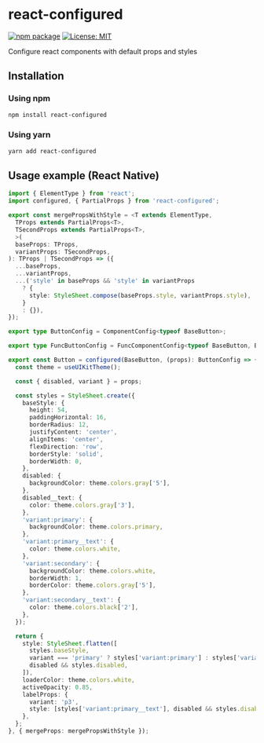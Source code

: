 # react-configured

[![npm package](https://badgen.net/npm/v/react-configured)](https://www.npmjs.com/package/react-configured)
[![License: MIT](https://badgen.net/npm/license/react-configured)](https://opensource.org/licenses/MIT)

[//]: # ([![npm downloads]&#40;https://badgen.net/npm/dw/react-configured&#41;]&#40;https://www.npmjs.com/package/react-configured&#41;)

Configure react components with default props and styles

## Installation
### Using npm
```bash
npm install react-configured
```

### Using yarn
```bash
yarn add react-configured
```

## Usage example (React Native)

```typescript
import { ElementType } from 'react';
import configured, { PartialProps } from 'react-configured';

export const mergePropsWithStyle = <T extends ElementType,
  TProps extends PartialProps<T>,
  TSecondProps extends PartialProps<T>,
  >(
  baseProps: TProps,
  variantProps: TSecondProps,
): TProps | TSecondProps => ({
  ...baseProps,
  ...variantProps,
  ...('style' in baseProps && 'style' in variantProps
    ? {
      style: StyleSheet.compose(baseProps.style, variantProps.style),
    }
    : {}),
});

export type ButtonConfig = ComponentConfig<typeof BaseButton>;

export type FuncButtonConfig = FuncComponentConfig<typeof BaseButton, ButtonConfig>;

export const Button = configured(BaseButton, (props): ButtonConfig => {
  const theme = useUIKitTheme();

  const { disabled, variant } = props;

  const styles = StyleSheet.create({
    baseStyle: {
      height: 54,
      paddingHorizontal: 16,
      borderRadius: 12,
      justifyContent: 'center',
      alignItems: 'center',
      flexDirection: 'row',
      borderStyle: 'solid',
      borderWidth: 0,
    },
    disabled: {
      backgroundColor: theme.colors.gray['5'],
    },
    disabled__text: {
      color: theme.colors.gray['3'],
    },
    'variant:primary': {
      backgroundColor: theme.colors.primary,
    },
    'variant:primary__text': {
      color: theme.colors.white,
    },
    'variant:secondary': {
      backgroundColor: theme.colors.white,
      borderWidth: 1,
      borderColor: theme.colors.gray['5'],
    },
    'variant:secondary__text': {
      color: theme.colors.black['2'],
    },
  });

  return {
    style: StyleSheet.flatten([
      styles.baseStyle,
      variant === 'primary' ? styles['variant:primary'] : styles['variant:secondary'],
      disabled && styles.disabled,
    ]),
    loaderColor: theme.colors.white,
    activeOpacity: 0.85,
    labelProps: {
      variant: 'p3',
      style: [styles['variant:primary__text'], disabled && styles.disabled__text],
    },
  };
}, { mergeProps: mergePropsWithStyle });
```

